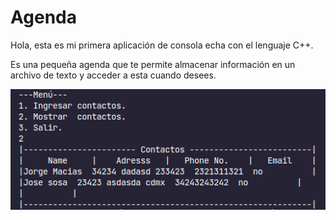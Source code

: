 # Agenda

Hola, esta es mi primera aplicación de consola echa con el lenguaje C++.

Es una pequeña agenda que te permite almacenar información en un archivo de texto y acceder a esta cuando desees.

![Imagen de la aplicación](resources/term.png)

